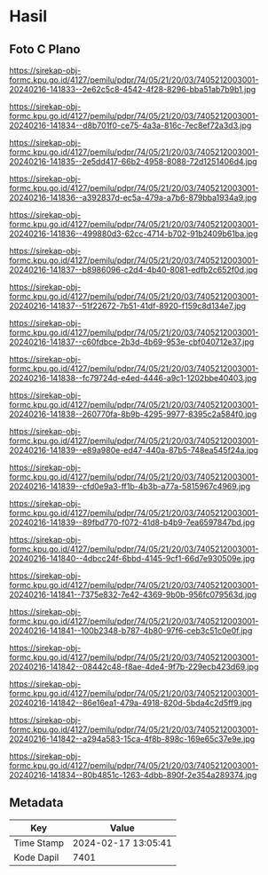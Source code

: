 # Hasil

## Foto C Plano

https://sirekap-obj-formc.kpu.go.id/4127/pemilu/pdpr/74/05/21/20/03/7405212003001-20240216-141833--2e62c5c8-4542-4f28-8296-bba51ab7b9b1.jpg

https://sirekap-obj-formc.kpu.go.id/4127/pemilu/pdpr/74/05/21/20/03/7405212003001-20240216-141834--d8b701f0-ce75-4a3a-816c-7ec8ef72a3d3.jpg

https://sirekap-obj-formc.kpu.go.id/4127/pemilu/pdpr/74/05/21/20/03/7405212003001-20240216-141835--2e5dd417-66b2-4958-8088-72d1251406d4.jpg

https://sirekap-obj-formc.kpu.go.id/4127/pemilu/pdpr/74/05/21/20/03/7405212003001-20240216-141836--a392837d-ec5a-479a-a7b6-879bba1934a9.jpg

https://sirekap-obj-formc.kpu.go.id/4127/pemilu/pdpr/74/05/21/20/03/7405212003001-20240216-141836--499880d3-62cc-4714-b702-91b2409b61ba.jpg

https://sirekap-obj-formc.kpu.go.id/4127/pemilu/pdpr/74/05/21/20/03/7405212003001-20240216-141837--b8986096-c2d4-4b40-8081-edfb2c652f0d.jpg

https://sirekap-obj-formc.kpu.go.id/4127/pemilu/pdpr/74/05/21/20/03/7405212003001-20240216-141837--51f22672-7b51-41df-8920-f159c8d134e7.jpg

https://sirekap-obj-formc.kpu.go.id/4127/pemilu/pdpr/74/05/21/20/03/7405212003001-20240216-141837--c60fdbce-2b3d-4b69-953e-cbf040712e37.jpg

https://sirekap-obj-formc.kpu.go.id/4127/pemilu/pdpr/74/05/21/20/03/7405212003001-20240216-141838--fc79724d-e4ed-4446-a9c1-1202bbe40403.jpg

https://sirekap-obj-formc.kpu.go.id/4127/pemilu/pdpr/74/05/21/20/03/7405212003001-20240216-141838--260770fa-8b9b-4295-9977-8395c2a584f0.jpg

https://sirekap-obj-formc.kpu.go.id/4127/pemilu/pdpr/74/05/21/20/03/7405212003001-20240216-141839--e89a980e-ed47-440a-87b5-748ea545f24a.jpg

https://sirekap-obj-formc.kpu.go.id/4127/pemilu/pdpr/74/05/21/20/03/7405212003001-20240216-141839--cfd0e9a3-ff1b-4b3b-a77a-5815967c4969.jpg

https://sirekap-obj-formc.kpu.go.id/4127/pemilu/pdpr/74/05/21/20/03/7405212003001-20240216-141839--89fbd770-f072-41d8-b4b9-7ea6597847bd.jpg

https://sirekap-obj-formc.kpu.go.id/4127/pemilu/pdpr/74/05/21/20/03/7405212003001-20240216-141840--4dbcc24f-6bbd-4145-9cf1-66d7e930509e.jpg

https://sirekap-obj-formc.kpu.go.id/4127/pemilu/pdpr/74/05/21/20/03/7405212003001-20240216-141841--7375e832-7e42-4369-9b0b-956fc079563d.jpg

https://sirekap-obj-formc.kpu.go.id/4127/pemilu/pdpr/74/05/21/20/03/7405212003001-20240216-141841--100b2348-b787-4b80-97f6-ceb3c51c0e0f.jpg

https://sirekap-obj-formc.kpu.go.id/4127/pemilu/pdpr/74/05/21/20/03/7405212003001-20240216-141842--08442c48-f8ae-4de4-9f7b-229ecb423d69.jpg

https://sirekap-obj-formc.kpu.go.id/4127/pemilu/pdpr/74/05/21/20/03/7405212003001-20240216-141842--86e16ea1-479a-4918-820d-5bda4c2d5ff9.jpg

https://sirekap-obj-formc.kpu.go.id/4127/pemilu/pdpr/74/05/21/20/03/7405212003001-20240216-141842--a294a583-15ca-4f8b-898c-169e65c37e9e.jpg

https://sirekap-obj-formc.kpu.go.id/4127/pemilu/pdpr/74/05/21/20/03/7405212003001-20240216-141834--80b4851c-1263-4dbb-890f-2e354a289374.jpg


## Metadata

| Key        | Value               |
| ---------- | ------------------- |
| Time Stamp | 2024-02-17 13:05:41 |
| Kode Dapil | 7401                |



